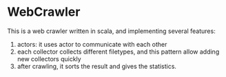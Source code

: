 WebCrawler
==========

This is a web crawler written in scala, and implementing several features:

1. actors: it uses actor to communicate with each other
2. each collector collects different filetypes, and this pattern allow adding new collectors quickly
3. after crawling, it sorts the result and gives the statistics. 
